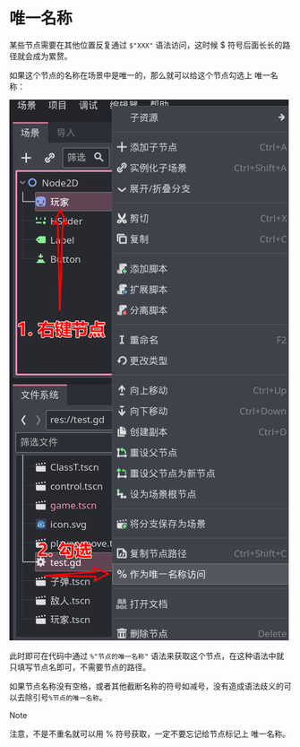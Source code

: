 # 唯一名称

某些节点需要在其他位置反复通过 `$"XXX"` 语法访问，这时候 $ 符号后面长长的路径就会成为累赘。

如果这个节点的名称在场景中是唯一的，那么就可以给这个节点勾选上 唯一名称：

![唯一名称的位置](./images/name.png)

此时即可在代码中通过 `%"节点的唯一名称"` 语法来获取这个节点，在这种语法中就只填写节点名即可，不需要节点的路径。

如果节点名称没有空格，或者其他截断名称的符号如减号，没有造成语法歧义的可以去除引号`%节点的唯一名称`。
> [!note]
> 
> 注意，不是不重名就可以用 % 符号获取，一定不要忘记给节点标记上 唯一名称。

